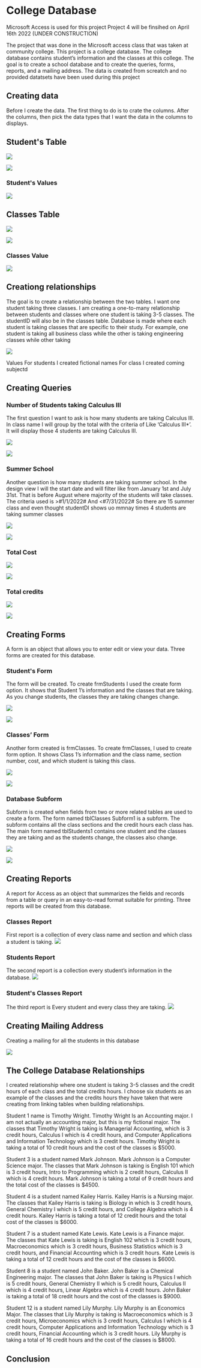 # College Database
Microsoft Access is used for this project
 Project 4 will be finsihed on April 16th 2022
(UNDER CONSTRUCTION)

The project that was done in the Microsoft access class that was taken at community college. This project is a college database. The college database contains student’s information and the classes at this college. The goal is to create a school database and to create the queries, forms, reports, and a mailing address. The data is created from screatch and no provided datatsets have been used during this project

## Creating data
Before I create the data. The first thing to do is to crate the columns. After the columns, then pick the data types that I want the data in the columns to displays.

## Student's Table

![](Students%20Column.png)

![](Students%20Data%20Types.png)

### Student's Values

![](Students%20Data%20Values.png)

## Classes Table

![](Classes%20Column.png)

![](Classes%20Data%20Types.png)

### Classes Value

![](Classes%20Data%20Values.png)

## Creationg relationships
The goal is to create a relationship between the two tables. I want one student taking three classes. I am creating a one-to-many relationship between students and classes where one student is taking 3-5 classes. The studentID will also be in the classes table.  Database is made where each student is taking classes that are specific to their study. For example, one student is taking all business class while the other is taking engineering classes while other taking

![](Students%20and%20Classes%20Relationship.png)

Values
For students I created fictional names 
For class I created coming subjectd

## Creating Queries

### Number of Students taking Calculus III
The first question I want to ask is how many students are taking Calculus III. In class name I will group by the total with the criteria of Like ‘Calculus III*’.  It will display those 4 students are taking Calculus III.

![](Query%20Number%20of%20Students%20in%20Calculus%20III%20Design%20View.png)

![](Query%20Number%20of%20Students%20in%20Calculus%20III%20Datasheet%20View.png)

### Summer School
Another question is how many students are taking summer school. In the design view I will the start date and will filter like from January 1st and July 31st. That is before August where majority of the students will take classes. The criteria used is >#1/1/2022# And <#7/31/2022# So there are 15 summer class and even thought studentDI shows uo mmnay times 4 students are taking summer classes

![](Query%20Students%20in%20Summer%20School%20Design%20View.png)

![](Query%20Students%20in%20Summer%20School%20Datasheet%20View.png)

### Total Cost

![](Query%20Total%20Cost%20per%20Student%20Design%20View.png)

![](Query%20Total%20Cost%20per%20Student%20Datasheet%20View.png)

### Total credits

![](Query%20Total%20Credits%20per%20Student%20Design%20View.png)

![](Query%20Total%20Credits%20per%20Student%20Datasheet%20View.png)

## Creating Forms
A form is an object that allows you to enter edit or view your data. Three forms are created for this database.

### Student's Form 
The form will be created. To create frmStudents I used the create form option. It shows that Student 1’s information and the classes that are taking. As you change students, the classes they are taking changes change.

![](Student%20Form.png)

![](Student%20Form%202.png)

### Classes’ Form
Another form created is frmClasses. To create frmClasses, I used to create form option. It shows Class 1’s information and the class name, section number, cost, and which student is taking this class.

![](Classes%20Form.png)

![](Classes%20Form%202.png)

### Database Subform
Subform is created when fields from two or more related tables are used to create a form.
The form named tblClasses Subform1 is a subform. The subform contains all the class sections and the credit hours each class has. The main form named tblStudents1 contains one student and the classes they are taking and as the students change, the classes also change.

![](tblClasses%20Subform.png)

![](tblStudents%20Main%20Form.png)

## Creating Reports
A report for Access as an object that summarizes the fields and records from a table or query in an easy-to-read format suitable for printing. Three reports will be created from this database.
### Classes Report
First report is a collection of every class name and section and which class a student is taking.
![](Classes%20Report.png)
### Students Report
The second report is a collection every student’s information in the database.
![](Student%20Report.png)
### Student's Classes Report
The third report is Every student and every class they are taking.
![](Student%20Class%20Report.png)

## Creating Mailing Address
Creating a mailing for all the students in this database

![](Student's%20Mailing%20Labels.png)

## The College Database Relationships

I created relationship where one student is taking 3-5 classes and the credit hours of each class and the total credits hours. I choose six students as an example of the classes and the credits hours they have taken that were creating from linking tables when building relationships.

Student 1 name is Timothy Wright. Timothy Wright Is an Accounting major. I am not actually an accounting major, but this is my fictional major. The classes that Timothy Wright is taking is Managerial Accounting, which is 3 credit hours, Calculus I which is 4 credit hours, and Computer Applications and Information Technology which is 3 credit hours. Timothy Wright is taking a total of 10 credit hours and the cost of the classes is $5000.

Student 3 is a student named Mark Johnson. Mark Johnson is a Computer Science major. The classes that Mark Johnson is taking is English 101 which is 3 credit hours, Intro to Programming which is 2 credit hours, Calculus II which is 4 credit hours. Mark Johnson is taking a total of 9 credit hours and the total cost of the classes is $4500.

Student 4 is a student named Kailey Harris. Kailey Harris is a Nursing major. The classes that Kailey Harris is taking is Biology in which is 3 credit hours, General Chemistry I which is 5 credit hours, and College Algebra which is 4 credit hours. Kailey Harris is taking a total of 12 credit hours and the total cost of the classes is $6000.
   
Student 7 is a student named Kate Lewis. Kate Lewis is a Finance major. The classes that Kate Lewis is taking is English 102 which is 3 credit hours, Macroeconomics which is 3 credit hours, Business Statistics which is 3 credit hours, and Financial Accounting which is 3 credit hours. Kate Lewis is taking a total of 12 credit hours and the cost of the classes is $6000.

Student 8 is a student named John Baker. John Baker is a Chemical Engineering major. The classes that John Baker is taking is Physics I which is 5 credit hours, General Chemistry II which is 5 credit hours, Calculus II which is 4 credit hours, Linear Algebra which is 4 credit hours. John Baker is taking a total of 18 credit hours and the cost of the classes is $9000.

Student 12 is a student named Lily Murphy. Lily Murphy is an Economics Major. The classes that Lily Murphy is taking is Macroeconomics which is 3 credit hours, Microeconomics which is 3 credit hours, Calculus I which is 4 credit hours, Computer Applications and Information Technology which is 3 credit hours, Financial Accounting which is 3 credit hours. Lily Murphy is taking a total of 16 credit hours and the cost of the classes is $8000.

## Conclusion
